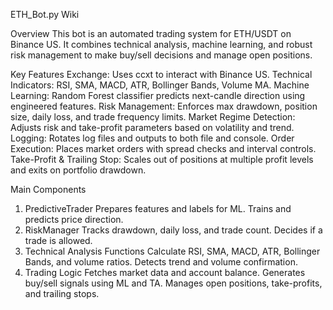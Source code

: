 ETH_Bot.py Wiki

Overview
This bot is an automated trading system for ETH/USDT on Binance US. It combines technical analysis, machine learning, and robust risk management to make buy/sell decisions and manage open positions.


Key Features
Exchange: Uses ccxt to interact with Binance US.
Technical Indicators: RSI, SMA, MACD, ATR, Bollinger Bands, Volume MA.
Machine Learning: Random Forest classifier predicts next-candle direction using engineered features.
Risk Management: Enforces max drawdown, position size, daily loss, and trade frequency limits.
Market Regime Detection: Adjusts risk and take-profit parameters based on volatility and trend.
Logging: Rotates log files and outputs to both file and console.
Order Execution: Places market orders with spread checks and interval controls.
Take-Profit & Trailing Stop: Scales out of positions at multiple profit levels and exits on portfolio drawdown.


Main Components
1. PredictiveTrader
Prepares features and labels for ML.
Trains and predicts price direction.
2. RiskManager
Tracks drawdown, daily loss, and trade count.
Decides if a trade is allowed.
3. Technical Analysis Functions
Calculate RSI, SMA, MACD, ATR, Bollinger Bands, and volume ratios.
Detects trend and volume confirmation.
4. Trading Logic
Fetches market data and account balance.
Generates buy/sell signals using ML and TA.
Manages open positions, take-profits, and trailing stops.